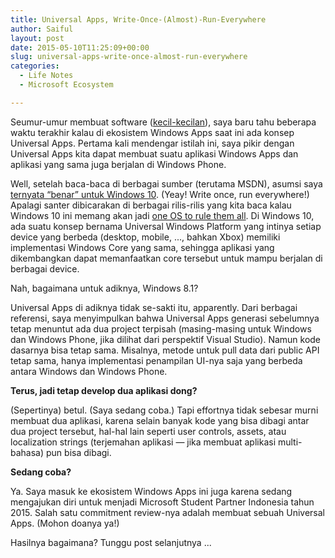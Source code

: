 ```yaml
---
title: Universal Apps, Write-Once-(Almost)-Run-Everywhere
author: Saiful
layout: post
date: 2015-05-10T11:25:09+00:00
slug: universal-apps-write-once-almost-run-everywhere
categories:
  - Life Notes
  - Microsoft Ecosystem

---
```

Seumur-umur membuat software ([kecil-kecilan][1]), saya baru tahu beberapa waktu terakhir kalau di ekosistem Windows Apps saat ini ada konsep Universal Apps. Pertama kali mendengar istilah ini, saya pikir dengan Universal Apps kita dapat membuat suatu aplikasi Windows Apps dan aplikasi yang sama juga berjalan di Windows Phone.

Well, setelah baca-baca di berbagai sumber (terutama MSDN), asumsi saya [ternyata &#8220;benar&#8221; untuk Windows 10][2]. (Yeay! Write once, run everywhere!) Apalagi santer dibicarakan di berbagai rilis-rilis yang kita baca kalau Windows 10 ini memang akan jadi [one OS to rule them all][3]. Di Windows 10, ada suatu konsep bernama Universal Windows Platform yang intinya setiap device yang berbeda (desktop, mobile, ..., bahkan Xbox) memiliki implementasi Windows Core yang sama, sehingga aplikasi yang dikembangkan dapat memanfaatkan core tersebut untuk mampu berjalan di berbagai device.

Nah, bagaimana untuk adiknya, Windows 8.1?

<!--more-->Universal Apps di adiknya tidak se-sakti itu, apparently. Dari berbagai referensi, saya menyimpulkan bahwa Universal Apps generasi sebelumnya tetap menuntut ada dua project terpisah (masing-masing untuk Windows dan Windows Phone, jika dilihat dari perspektif Visual Studio). Namun kode dasarnya bisa tetap sama. Misalnya, metode untuk pull data dari public API tetap sama, hanya implementasi penampilan UI-nya saja yang berbeda antara Windows dan Windows Phone.

**Terus, jadi tetap develop dua aplikasi dong?**

(Sepertinya) betul. (Saya sedang coba.) Tapi effortnya tidak sebesar murni membuat dua aplikasi, karena selain banyak kode yang bisa dibagi antar dua project tersebut, hal-hal lain seperti user controls, assets, atau localization strings (terjemahan aplikasi — jika membuat aplikasi multi-bahasa) pun bisa dibagi.

**Sedang coba?**

Ya. Saya masuk ke ekosistem Windows Apps ini juga karena sedang mengajukan diri untuk menjadi Microsoft Student Partner Indonesia tahun 2015. Salah satu commitment review-nya adalah membuat sebuah Universal Apps. (Mohon doanya ya!)

Hasilnya bagaimana? Tunggu post selanjutnya ...

 [1]: https://id.linkedin.com/in/saifulwebid
 [2]: https://msdn.microsoft.com/library/dn975273.aspx
 [3]: http://gizmodo.com/heres-how-windows-10-apps-will-run-across-pcs-tablets-1680830108
